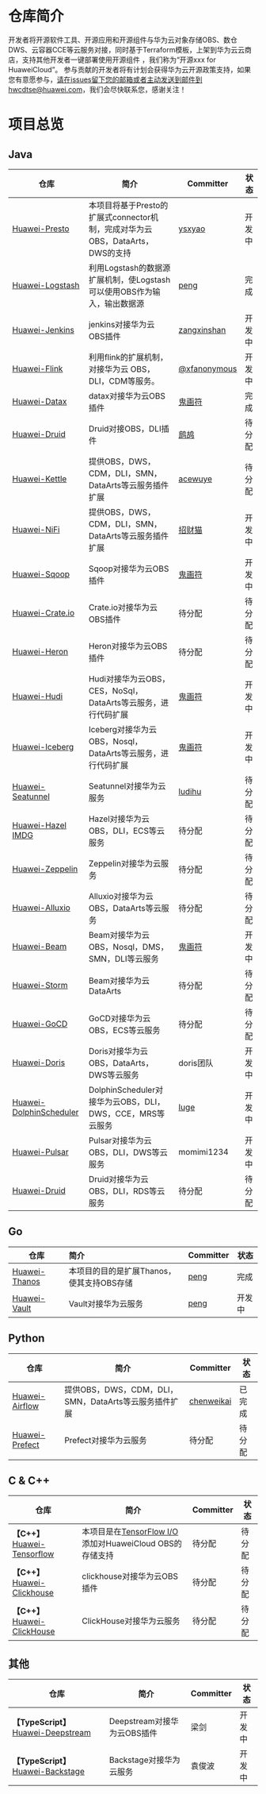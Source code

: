 # 仓库简介

开发者将开源软件工具、开源应用和开源组件与华为云对象存储OBS、数仓DWS、云容器CCE等云服务对接，同时基于Terraform模板，上架到华为云云商店，支持其他开发者一键部署使用开源组件 ，我们称为“开源xxx for HuaweiCloud”。
参与贡献的开发者将有计划会获得华为云开源政策支持，如果您有意愿参与，请在issues留下您的邮箱或者主动发送到邮件到hwcdtse@huawei.com，我们会尽快联系您，感谢关注！



# 项目总览

## Java

| 仓库                                                         | 简介                                                         | Committer                                       | 状态   |
| ------------------------------------------------------------ | ------------------------------------------------------------ | ----------------------------------------------- | ------ |
| [Huawei-Presto](https://gitee.com/HuaweiCloudDeveloper/obs-presto-plugin) | 本项目将基于Presto的扩展式connector机制，完成对华为云OBS，DataArts，DWS的支持 | [ysxyao](https://gitee.com/ysxyao)              | 开发中 |
| [Huawei-Logstash](https://gitee.com/HuaweiCloudDeveloper/obs-logstash-plugins) | 利用Logstash的数据源扩展机制，使Logstash可以使用OBS作为输入，输出数据源 | [peng](https://gitee.com/pengcss)               | 完成   |
| [Huawei-Jenkins](https://gitee.com/HuaweiCloudDeveloper/obs-jenkins-plugins) | jenkins对接华为云OBS插件                                     | [zangxinshan](https://gitee.com/zangxinshan)    | 开发中 |
| [Huawei-Flink](https://gitee.com/HuaweiCloudDeveloper/obs-flink-plugins) | 利用flink的扩展机制，对接华为云 OBS，DLI，CDM等服务。        | [@xfanonymous](https://gitee.com/xfanonymous)   | 开发中 |
| [Huawei-Datax](https://gitee.com/HuaweiCloudDeveloper/obs-datax-plugins) | datax对接华为云OBS插件                                       | [鬼画符](https://gitee.com/mail_osc)            | 完成   |
| [Huawei-Druid](https://gitee.com/HuaweiCloudDeveloper/obs-druid-plugins) | Druid对接OBS，DLI插件                                        | [鹧鸪](https://gitee.com/zhegu123)              | 待分配 |
| [Huawei-Kettle](https://gitee.com/HuaweiCloudDeveloper/Huawei-Kettle-plugins) | 提供OBS，DWS，CDM，DLI，SMN，DataArts等云服务插件扩展        | [acewuye](https://gitee.com/acewuye)            | 待分配 |
| [Huawei-NiFi](https://gitee.com/HuaweiCloudDeveloper/huawei-nifi-bundle) | 提供OBS，DWS，CDM，DLI，SMN，DataArts等云服务插件扩展        | [招财猫](https://gitee.com/li-lianglong_admin)  | 开发中 |
| [Huawei-Sqoop](https://gitee.com/HuaweiCloudDeveloper/huawei-sqoop-plugins) | Sqoop对接华为云OBS插件                                       | [鬼画符](https://gitee.com/mail_osc)            | 开发中 |
| [Huawei-Crate.io](https://gitee.com/HuaweiCloudDeveloper/huawei-crate.io-plugins) | Crate.io对接华为云OBS插件                                    | 待分配                                          | 待分配 |
| [Huawei-Heron](https://gitee.com/HuaweiCloudDeveloper/huawei-heron-plugins) | Heron对接华为云OBS插件                                       | 待分配                                          | 待分配 |
| [Huawei-Hudi](https://gitee.com/HuaweiCloudDeveloper/huawei-hudi-plugins) | Hudi对接华为云OBS，CES，NoSql，DataArts等云服务，进行代码扩展 | [鬼画符](https://gitee.com/mail_osc)            | 开发中 |
| [Huawei-Iceberg](https://gitee.com/HuaweiCloudDeveloper/huawei-iceberg-plugins) | Iceberg对接华为云OBS，Nosql，DataArts等云服务，进行代码扩展  | [鬼画符](https://gitee.com/mail_osc)            | 开发中 |
| [Huawei-Seatunnel](https://gitee.com/HuaweiCloudDeveloper/huawei-seatunnel-plugins) | Seatunnel对接华为云服务                                      | [ludihu](https://gitee.com/ludihu)              | 待分配 |
| [Huawei-Hazel IMDG](https://gitee.com/HuaweiCloudDeveloper/huawei-hazel-imdg-plugins) | Hazel对接华为云OBS，DLI，ECS等云服务                         | 待分配                                          | 待分配 |
| [Huawei-Zeppelin](https://gitee.com/HuaweiCloudDeveloper/huawei-zeppelin-plugins) | Zeppelin对接华为云服务                                       | 待分配                                          | 待分配 |
| [Huawei-Alluxio](https://gitee.com/HuaweiCloudDeveloper/huawei-alluxio-plugins) | Alluxio对接华为云OBS，DataArts等云服务                       | 待分配                                          | 待分配 |
| [Huawei-Beam](https://gitee.com/HuaweiCloudDeveloper/huawei-beam-plugins) | Beam对接华为云OBS，Nosql，DMS，SMN，DLI等云服务              | [鬼画符](https://gitee.com/mail_osc)            | 开发中 |
| [Huawei-Storm](https://gitee.com/HuaweiCloudDeveloper/huawei-storm-plugins) | Beam对接华为云DataArts                                       | 待分配                                          | 待分配 |
| [Huawei-GoCD](https://gitee.com/HuaweiCloudDeveloper/huawei-go-cd-plugins) | GoCD对接华为云OBS，ECS等云服务                               | 待分配                                          | 待分配 |
| [Huawei-Doris](https://gitee.com/HuaweiCloudDeveloper/huawei-doris-plugins) | Doris对接华为云OBS，DataArts，DWS等云服务                    | doris团队                                       | 开发中 |
| [Huawei-DolphinScheduler](https://gitee.com/HuaweiCloudDeveloper/huawei-dolphin-scheduler-plugins) | DolphinScheduler对接华为云OBS，DLI，DWS，CCE，MRS等云服务    | [Iuge](https://gitee.com/ChuangHuLiDeShuangYan) | 开发中 |
| [Huawei-Pulsar](https://gitee.com/HuaweiCloudDeveloper/huawei-pulsar-plugins) | Pulsar对接华为云OBS，DLI，DWS等云服务                        | momimi1234                                      | 开发中 |
| [Huawei-Druid](https://gitee.com/HuaweiCloudDeveloper/Huaweicloud-Druid-plugin) | Druid对接华为云OBS，DLI，RDS等云服务                         | 待分配                                          | 待分配 |



## Go

| 仓库                                                         | 简介                                      | Committer                         | 状态   |
| ------------------------------------------------------------ | :---------------------------------------- | --------------------------------- | ------ |
| [Huawei-Thanos](https://gitee.com/HuaweiCloudDeveloper/obs-thanos-plugins) | 本项目的目的是扩展Thanos，使其支持OBS存储 | [peng](https://gitee.com/pengcss) | 完成   |
| [Huawei-Vault](https://gitee.com/HuaweiCloudDeveloper/huawei-vault-plugins) | Vault对接华为云服务                       | [peng](https://gitee.com/pengcss) | 开发中 |



## Python

| 仓库                                                         | 简介                                                  | Committer                                    | 状态   |
| ------------------------------------------------------------ | ----------------------------------------------------- | -------------------------------------------- | ------ |
| [Huawei-Airflow](https://gitee.com/HuaweiCloudDeveloper/huawei-airflow-provider) | 提供OBS，DWS，CDM，DLI，SMN，DataArts等云服务插件扩展 | [chenweikai](https://gitee.com/chen_xuanwen) | 已完成 |
| [Huawei-Prefect](https://gitee.com/HuaweiCloudDeveloper/huawei-prefect-plugins) | Prefect对接华为云服务                                 | 待分配                                       | 待分配 |

## C & C++

| 仓库                                                         | 简介                                                         | Committer | 状态   |
| ------------------------------------------------------------ | ------------------------------------------------------------ | --------- | ------ |
| **【C++】**[Huawei-Tensorflow](https://gitee.com/HuaweiCloudDeveloper/obs-tensorflow-plugins) | 本项目是在[TensorFlow I/O](https://gitee.com/link?target=https%3A%2F%2Fgithub.com%2Ftensorflow%2Fio)添加对HuaweiCloud OBS的存储支持 | 待分配    | 待分配 |
| **【C++】**[Huawei-Clickhouse](https://gitee.com/HuaweiCloudDeveloper/obs-clickhouse-plugins) | clickhouse对接华为云OBS插件                                  | 待分配    | 待分配 |
| **【C++】**[Huawei-ClickHouse](https://gitee.com/HuaweiCloudDeveloper/obs-clickhouse-plugins) | ClickHouse对接华为云服务                                     | 待分配    | 待分配 |



## 其他

| 仓库                                                         | 简介                        | Committer | 状态   |
| ------------------------------------------------------------ | --------------------------- | --------- | ------ |
| **【TypeScript】**[Huawei-Deepstream](https://gitee.com/HuaweiCloudDeveloper/huawei-deepstream-plugins) | Deepstream对接华为云OBS插件 | 梁剑      | 开发中 |
| **【TypeScript】**[Huawei-Backstage](https://gitee.com/HuaweiCloudDeveloper/huawei-backstage-plugins) | Backstage对接华为云服务     | 袁俊波    | 开发中 |



[^备注]: 开发者可以通过issues和邮件认领状态为待分配的项目，社区确认后将有专人联系对接。
